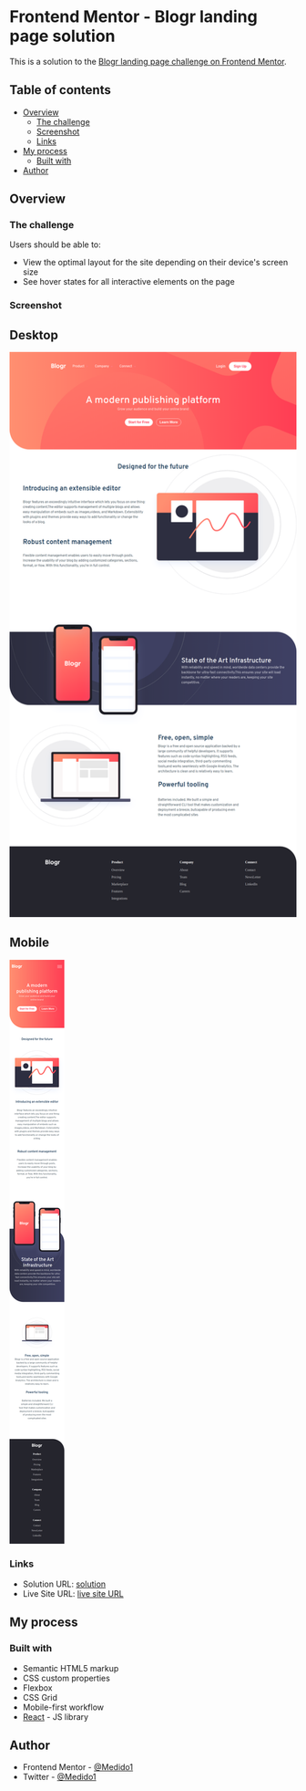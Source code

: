 # Frontend Mentor - Blogr landing page solution

This is a solution to the [Blogr landing page challenge on Frontend Mentor](https://www.frontendmentor.io/challenges/blogr-landing-page-EX2RLAApP).

## Table of contents

- [Overview](#overview)
  - [The challenge](#the-challenge)
  - [Screenshot](#screenshot)
  - [Links](#links)
- [My process](#my-process)
  - [Built with](#built-with)
- [Author](#author)

## Overview

### The challenge

Users should be able to:

- View the optimal layout for the site depending on their device's screen size
- See hover states for all interactive elements on the page

### Screenshot
  ## Desktop
  ![](./src/assets/screenshots/desktopSS.png)

  ## Mobile
  ![](./src//assets/screenshots/mobileSS.png)

### Links

- Solution URL: [solution](https://github.com/Medido1/Frontend-Mentor-Blogr-)
- Live Site URL: [live site URL](https://medidobloger.netlify.app/)

## My process

### Built with

- Semantic HTML5 markup
- CSS custom properties
- Flexbox
- CSS Grid
- Mobile-first workflow
- [React](https://reactjs.org/) - JS library

## Author

- Frontend Mentor - [@Medido1](https://https://www.frontendmentor.io/profile/Medido1)
- Twitter - [@Medido1](https://github.com/Medido1)